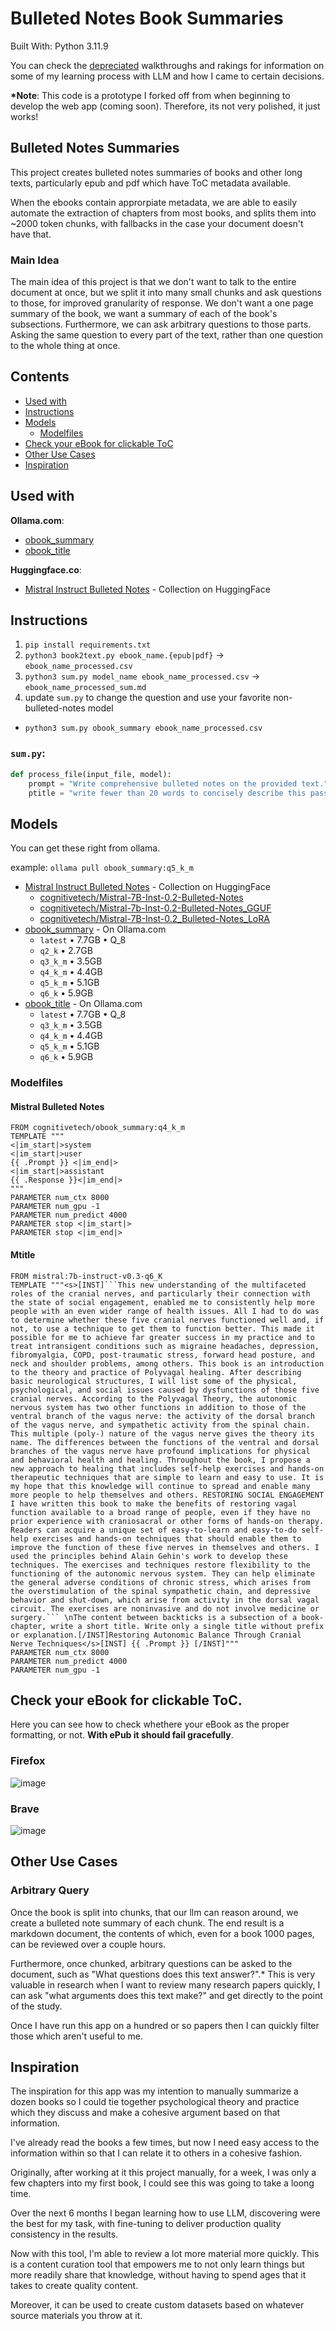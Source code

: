 # Bulleted Notes Book Summaries

Built With: Python 3.11.9

You can check the [depreciated](depreciated/) walkthroughs and rakings for information on some of my learning process with LLM and how I came to certain decisions.

**\*Note**: This code is a prototype I forked off from when beginning to develop the web app (coming soon). Therefore, its not very polished, it just works!

## Bulleted Notes Summaries
This project creates bulleted notes summaries of books and other long texts, particularly epub and pdf which have ToC metadata available.

When the ebooks contain approrpiate metadata, we are able to easily automate the extraction of chapters from most books, and splits them into ~2000 token chunks, with fallbacks in the case your document doesn't have that.

### Main Idea

The main idea of this project is that we don't want to talk to the entire document at once, but we split it into many small chunks and ask questions to those, for improved granularity of response. We don't want a one page summary of the book, we want a summary of each of the book's subsections. Furthermore, we can ask arbitrary questions to those parts. Asking the same question to every part of the text, rather than one question to the whole thing at once.

## Contents

- [Used with](#used-with)
- [Instructions](#instructions)
- [Models](#models)
  - [Modelfiles](#modelfiles)
- [Check your eBook for clickable ToC](#check-your-ebook-for-clickable-toc)
- [Other Use Cases](#other-use-cases)
- [Inspiration](#inspiration)

## Used with

**Ollama.com**:
- [obook_summary](https://ollama.com/cognitivetech/obook_summary) 
- [obook_title](https://ollama.com/cognitivetech/obook_title)

**Huggingface.co**:
- [Mistral Instruct Bulleted Notes](https://huggingface.co/collections/cognitivetech/mistral-instruct-bulleted-notes-v02-66b6e2c16196e24d674b1940) - Collection on HuggingFace

## Instructions

1. `pip install requirements.txt`
2. `python3 book2text.py ebook_name.{epub|pdf}` -> `ebook_name_processed.csv`
3. `python3 sum.py model_name ebook_name_processed.csv` -> `ebook_name_processed_sum.md`
4. update `sum.py` to change the question and use your favorite non-bulleted-notes model
  - `python3 sum.py obook_summary ebook_name_processed.csv`

### `sum.py`:
```python
def process_file(input_file, model):
    prompt = "Write comprehensive bulleted notes on the provided text."
    ptitle = "write fewer than 20 words to concisely describe this passage, without prefix or any further explanation"
```

## Models
You can get these right from ollama.

example: `ollama pull obook_summary:q5_k_m`

- [Mistral Instruct Bulleted Notes](https://huggingface.co/collections/cognitivetech/mistral-instruct-bulleted-notes-v02-66b6e2c16196e24d674b1940) - Collection on HuggingFace
  - [cognitivetech/Mistral-7B-Inst-0.2-Bulleted-Notes](https://huggingface.co/cognitivetech/Mistral-7B-Inst-0.2-Bulleted-Notes)
  - [cognitivetech/Mistral-7b-Inst-0.2-Bulleted-Notes_GGUF](https://huggingface.co/cognitivetech/cognitivetech/Mistral-7b-Inst-0.2-Bulleted-Notes_GGUF)
  - [cognitivetech/Mistral-7B-Inst-0.2_Bulleted-Notes_LoRA](https://huggingface.co/cognitivetech/cognitivetech/Mistral-7B-Inst-0.2_Bulleted-Notes_LoRA)
- [obook_summary](https://ollama.com/cognitivetech/obook_summary) - On Ollama.com
  - `latest` • 7.7GB • Q_8
  - `q2_k` • 2.7GB 
  - `q3_k_m` • 3.5GB
  - `q4_k_m` • 4.4GB
  - `q5_k_m` • 5.1GB
  - `q6_k` • 5.9GB
- [obook_title](https://ollama.com/cognitivetech/obook_title) - On Ollama.com
  - `latest` • 7.7GB • Q_8
  - `q3_k_m` • 3.5GB
  - `q4_k_m` • 4.4GB
  - `q5_k_m` • 5.1GB
  - `q6_k`   • 5.9GB 

### Modelfiles
#### Mistral Bulleted Notes
```
FROM cognitivetech/obook_summary:q4_k_m
TEMPLATE """
<|im_start|>system
<|im_start|>user
{{ .Prompt }} <|im_end|>
<|im_start|>assistant
{{ .Response }}<|im_end|>
"""
PARAMETER num_ctx 8000
PARAMETER num_gpu -1
PARAMETER num_predict 4000
PARAMETER stop <|im_start|>
PARAMETER stop <|im_end|>
```

#### Mtitle
```
FROM mistral:7b-instruct-v0.3-q6_K
TEMPLATE """<s>[INST]```This new understanding of the multifaceted roles of the cranial nerves, and particularly their connection with the state of social engagement, enabled me to consistently help more people with an even wider range of health issues. All I had to do was to determine whether these five cranial nerves functioned well and, if not, to use a technique to get them to function better. This made it possible for me to achieve far greater success in my practice and to treat intransigent conditions such as migraine headaches, depression, fibromyalgia, COPD, post-traumatic stress, forward head posture, and neck and shoulder problems, among others. This book is an introduction to the theory and practice of Polyvagal healing. After describing basic neurological structures, I will list some of the physical, psychological, and social issues caused by dysfunctions of those five cranial nerves. According to the Polyvagal Theory, the autonomic nervous system has two other functions in addition to those of the ventral branch of the vagus nerve: the activity of the dorsal branch of the vagus nerve, and sympathetic activity from the spinal chain. This multiple (poly-) nature of the vagus nerve gives the theory its name. The differences between the functions of the ventral and dorsal branches of the vagus nerve have profound implications for physical and behavioral health and healing. Throughout the book, I propose a new approach to healing that includes self-help exercises and hands-on therapeutic techniques that are simple to learn and easy to use. It is my hope that this knowledge will continue to spread and enable many more people to help themselves and others. RESTORING SOCIAL ENGAGEMENT I have written this book to make the benefits of restoring vagal function available to a broad range of people, even if they have no prior experience with craniosacral or other forms of hands-on therapy. Readers can acquire a unique set of easy-to-learn and easy-to-do self-help exercises and hands-on techniques that should enable them to improve the function of these five nerves in themselves and others. I used the principles behind Alain Gehin's work to develop these techniques. The exercises and techniques restore flexibility to the functioning of the autonomic nervous system. They can help eliminate the general adverse conditions of chronic stress, which arises from the overstimulation of the spinal sympathetic chain, and depressive behavior and shut-down, which arise from activity in the dorsal vagal circuit. The exercises are noninvasive and do not involve medicine or surgery.``` \nThe content between backticks is a subsection of a book-chapter, write a short title. Write only a single title without prefix or explanation.[/INST]Restoring Autonomic Balance Through Cranial Nerve Techniques</s>[INST] {{ .Prompt }} [/INST]"""
PARAMETER num_ctx 8000
PARAMETER num_predict 4000
PARAMETER num_gpu -1
```

## Check your eBook for clickable ToC.

Here you can see how to check whethere your eBook as the proper formatting, or not. **With ePub it should fail gracefully**.

### Firefox
![image](https://github.com/user-attachments/assets/fc618e8c-d3e7-4bbd-aa16-1830fdc75b12)

### Brave 
![image](https://github.com/user-attachments/assets/c4491208-f66b-45cf-9095-f2f919d0fa49)

## Other Use Cases

### Arbitrary Query
Once the book is split into chunks, that our llm can reason around, we create a bulleted note summary of each chunk. The end result is a markdown document, the contents of which, even for a book 1000 pages, can be reviewed over a couple hours.

Furthermore, once chunked, arbitrary questions can be asked to the document, such as "What questions does this text answer?".\* This is very valuable in research when I want to review many research papers quickly, I can ask "what arguments does this text make?" and get directly to the point of the study.

Once I have run this app on a hundred or so papers then I can quickly filter those which aren't useful to me.

## Inspiration

The inspiration for this app was my intention to manually summarize a dozen books so I could tie together psychological theory and practice which they discuss and make a cohesive argument based on that information.

I've already read the books a few times, but now I need easy access to the information within so that I can relate it to others in a cohesive fashion.

Originally, after working at it this project manually, for a week, I was only a few chapters into my first book, I could see this was going to take a loong time.

Over the next 6 months I began learning how to use LLM, discovering were the best for my task, with fine-tuning to deliver production quality consistency in the results.

Now with this tool, I'm able to review a lot more material more quickly. This is a content curation tool that empowers me to not only learn things but more readily share that knowledge, without having to spend ages that it takes to create quality content.

Moreover, it can be used to create custom datasets based on whatever source materials you throw at it.

